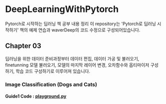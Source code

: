 # DeepLearningWithPytorch
Pytorch로 시작하는 딥러닝 책 공부 내용 정리
이 repository는 'Pytorch로 딥러닝 시작하기' 책의 예제 연습과 waverDeep의 코드 수정으로 구성되어있습니다.

## Chapter 03
딥러닝을 위한 데이터 준비과정부터 데이터 편집, 데이터 가공 및 불러오기, finetunning 모델 불러오기, 모델의 마지막 레이어 변경, 오차함수와 옵티마이저 구성하기, 학습 코드 구성하기로 이루어져 있습니다.
### Image Classification (Dogs and Cats)
#### Guide1 Code : [playground.py][link1]

[link1]: https://github.com/waverDeep/DeepLearningWithPytorch/blob/master/Chapter03/cat_vs_dog/playground.py
